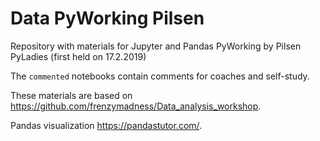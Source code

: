 # Data PyWorking Pilsen
Repository with materials for Jupyter and Pandas PyWorking by Pilsen PyLadies (first held on 17.2.2019)

The `commented` notebooks contain comments for coaches and self-study.

These materials are based on https://github.com/frenzymadness/Data_analysis_workshop.

Pandas visualization https://pandastutor.com/.
